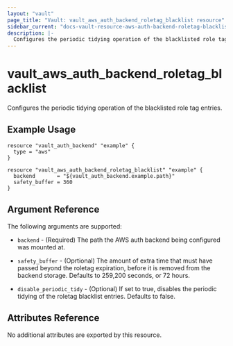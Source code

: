 ```yaml
---
layout: "vault"
page_title: "Vault: vault_aws_auth_backend_roletag_blacklist resource"
sidebar_current: "docs-vault-resource-aws-auth-backend-roletag-blacklist"
description: |-
  Configures the periodic tidying operation of the blacklisted role tag entries.
---
```


# vault\_aws\_auth\_backend\_roletag\_blacklist

Configures the periodic tidying operation of the blacklisted role tag entries.

## Example Usage

```hcl
resource "vault_auth_backend" "example" {
  type = "aws"
}

resource "vault_aws_auth_backend_roletag_blacklist" "example" {
  backend       = "${vault_auth_backend.example.path}"
  safety_buffer = 360
}
```

## Argument Reference

The following arguments are supported:

* `backend` - (Required) The path the AWS auth backend being configured was
	mounted at.

* `safety_buffer` - (Oprtional) The amount of extra time that must have passed
  beyond the roletag expiration, before it is removed from the backend storage.
  Defaults to 259,200 seconds, or 72 hours.

* `disable_periodic_tidy` - (Optional) If set to true, disables the periodic
  tidying of the roletag blacklist entries. Defaults to false.

## Attributes Reference

No additional attributes are exported by this resource.

